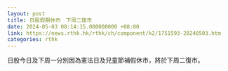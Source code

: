 ```yaml
---
layout: post
title: 日股假期休市　下周二復市
date: 2024-05-03 08:14:15.000000000 +08:00
link: https://news.rthk.hk/rthk/ch/component/k2/1751593-20240503.htm
categories: rthk
---
```


日股今日及下周一分別因為憲法日及兒童節補假休市，將於下周二復市。
